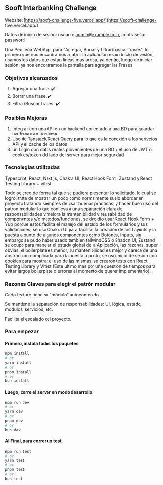 ## Sooft Interbanking Challenge

Website: [https://sooft-challenge-five.vercel.app/](https://sooft-challenge-five.vercel.app/)

Datos de inicio de sesión: usuario: admin@example.com, contraseña: password

Una Pequeña WebApp, para "Agregar, Borrar y filtrar/buscar frases", lo primero que nos encontramos al abrir la aplicación es un inicio de sesión, usamos los datos que estan lineas mas arriba, ya dentro, luego de iniciar sesión, ya nos encontramos la pantalla para agregar las Frases

### Objetivos alcanzados

1. Agregar una frase. ✔️
2. Borrar una frase. ✔️
3. Filtrar/Buscar frases. ✔️

### Posibles Mejoras

1. Integrar con una API en un backend conectado a una BD para guardar las frases en la misma.
2. Uso de Tanstack/React Query para lo que es la conexión a los serivcios API y el cache de los datos
3. un Login con datos reales provenientes de una BD y el uso de JWT o cookies/token del lado del server para mejor seguridad


### Tecnologias utilizadas

Typescript, React, Next.js, Chakra UI, React Hook Form, Zustand y React Testing Library + vitest

Todo se creo de forma tal que se pudiera presentar lo solicitado, lo cual se logro, trate de mostrar un poco como normalmente suelo abordar un proyecto tratando siempres de usar buenas practicas, y hacer buen uso del patron modular lo que conlleva a una separarción clara de responsabilidades y mejora la mantenibilidad y reusabilidad de componentes y/o metodos/funciones, se decidio usar React Hook Form + Yup porque estos facilita el manejo del estado de los formularios y sus validaciones, se uso Chakra UI para facilitar la creación de los Layouts y la puesta a punto de algunos componentes como Botones, Inputs, sin embargo se pudo haber usado tambien tailwindCSS o Shadcn UI, Zustand se ocupo para manejar el estado global de la Aplicación, las razones, super obvias, el boilerplate es menor, su mantenibilidad es mejor y carece de una abstracción complicada para la puesta a punto, se uso inicio de sesion con cookies para mostrar el uso de las mismas, se crearon tests con React Testing Library y Vitest (Este ultimo mas por una cuestion de tiempos para evitar largos boilerplate o errores al momento de querer implementarlo).

### Razones Claves para elegir el patrón modular

Cada feature tiene su "módulo" autocontenido.

Se mantiene la separación de responsabilidades: UI, lógica, estado, modulos, servicios, etc.

Facilita el escalado del proyecto.

### Para empezar

#### Primero, instala todos los paquetes

```bash
npm install
# or
yarn install
# or
pnpm install
# or
bun install
```

#### Luego, corre el server en modo desarrollo:

```bash
npm run dev
# or
yarn dev
# or
pnpm dev
# or
bun dev
```

#### Al Final, para correr un test

```bash
npm run test
# or
yarn test
# or
pnpm test
# or
bun test
```
